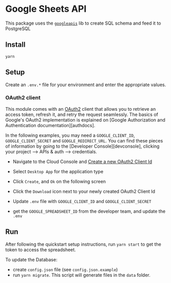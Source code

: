 # Google Sheets API

This package uses the [`googleapis`](https://github.com/googleapis/googleapis) lib to create SQL schema and feed it to PostgreSQL

## Install

`yarn`

## Setup

Create an `.env.*` file for your environment and enter the appropriate values.

### OAuth2 client

This module comes with an [OAuth2](https://developers.google.com/identity/protocols/OAuth2) client that allows you to retrieve an access token, refresh it, and retry the request seamlessly. The basics of Google's OAuth2 implementation is explained on [Google Authorization and Authentication documentation][authdocs].

In the following examples, you may need a `GOOGLE_CLIENT_ID`, `GOOGLE_CLIENT_SECRET` and `GOOGLE_REDIRECT_URL`. You can find these pieces of information by going to the [Developer Console][devconsole], clicking your project --> APIs & auth --> credentials.

- Navigate to the Cloud Console and [Create a new OAuth2 Client Id](https://console.cloud.google.com/apis/credentials/oauthclient)
- Select `Desktop App` for the application type

- Click `Create`, and `Ok` on the following screen
- Click the `Download` icon next to your newly created OAuth2 Client Id
- Update `.env` file with `GOOGLE_CLIENT_ID` and `GOOGLE_CLIENT_SECRET`
- get the `GOOGLE_SPREADSHEET_ID` from the developer team, and update the `.env`

## Run

After following the quickstart setup instructions, run `yarn start` to get the token to access the spreadsheet.

To update the Database:

- create `config.json` file (see `config.json.example`)
- run `yarn migrate`. This script will generate files in the `data` folder.
